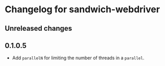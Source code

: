 # Changelog for sandwich-webdriver

## Unreleased changes

## 0.1.0.5

* Add `parallelN` for limiting the number of threads in a `parallel`.
